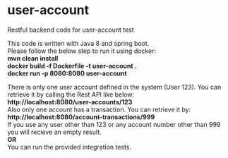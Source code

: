 # user-account
Restful backend code for user-account test

This code is written with Java 8 and spring boot. <br>
Please follow the below step to run it using docker: <br/>
<b>mvn clean install</b> <br/>
<b>docker build -f Dockerfile -t user-account .</b> <br/>
<b>docker run -p 8080:8080 user-account</b> <br/>

There is only one user account defined in the system (User 123). You can retrieve it by calling the Rest API like below:<br>
<b>http://localhost:8080/user-accounts/123</b> <br>
Also only one account has a transaction. You can retrieve it by:<br>
<b>http://localhost:8080/account-transactions/999</b> <br>
If you use any user other than 123 or any account number other than 999 you will recieve an empty result.<br>
<b>OR</b><br>
You can run the provided integration tests.

